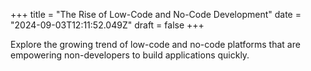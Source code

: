 +++
title = "The Rise of Low-Code and No-Code Development"
date = "2024-09-03T12:11:52.049Z"
draft = false
+++

  Explore the growing trend of low-code and no-code platforms that are empowering non-developers to build applications quickly.
        